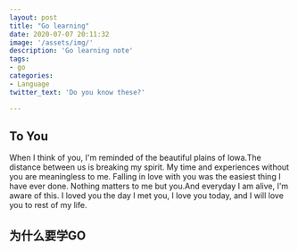 ```yaml
---
layout: post
title: "Go learning"
date: 2020-07-07 20:11:32
image: '/assets/img/'
description: 'Go learning note'
tags:
- go
categories:
- Language 
twitter_text: 'Do you know these?'

---
```


## To You

When I think of you, I'm reminded of the beautiful plains of Iowa.The distance between us is breaking my spirit. My time and experiences without you are meaningless to me. Falling in love with you was the easiest thing I have ever done. Nothing matters to me but you.And everyday I am alive, I'm aware of this. I loved you the day I met you, I love you today, and I will love you to rest of my life.

## 为什么要学GO


